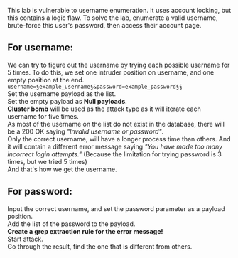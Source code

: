 This lab is vulnerable to username enumeration. It uses account locking, but this contains a logic flaw. To solve the lab, enumerate a valid username, brute-force this user's password, then access their account page.

## For username:
We can try to figure out the username by trying each possible username for 5 times.
To do this, we set one intruder position on username, and one empty position at the end.  
`username=§example_username§&password=example_password§§`   
Set the username payload as the list.   
Set the empty payload as **Null payloads**.   
**Cluster bomb** will be used as the attack type as it will iterate each username for five times.   
As most of the username on the list do not exist in the database, there will be a 200 OK saying _"Invalid username or password"_.   
Only the correct username, will have a longer process time than others. And it will contain a different error message saying _"You have made too many incorrect login attempts."_ (Because the limitation for trying password is 3 times, but we tried 5 times)    
And that's how we get the username.

## For password:  
Input the correct username, and set the password parameter as a payload position.   
Add the list of the password to the payload.   
**Create a grep extraction rule for the error message!**  
Start attack.   
Go through the result, find the one that is different from others.


